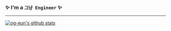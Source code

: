 ###  ✨ I'm a `그냥 Engineer` ✨

***

[![og-eun's github stats](https://github-readme-stats.vercel.app/api?username=og-eun&theme=dark)](https://github.com/anuraghazra/github-readme-stats)
